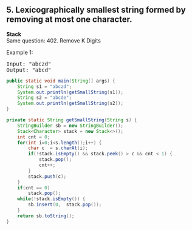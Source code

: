 ## 5. Lexicographically smallest string formed by removing at most one character.

**Stack**   
Same question: 402. Remove K Digits

Example 1:
<pre>
Input: "abczd"
Output: "abcd"
</pre>


```java
public static void main(String[] args) {
	String s1 = "abczd";
	System.out.println(getSmallString(s1));
	String s2 = "abcde";
	System.out.println(getSmallString(s2));
}

private static String getSmallString(String s) {
	StringBuilder sb = new StringBuilder();
	Stack<Character> stack = new Stack<>();
	int cnt = 0;
	for(int i=0;i<s.length();i++) {
		char c  = s.charAt(i);
		if(!stack.isEmpty() && stack.peek() > c && cnt < 1) {
			stack.pop();
			cnt++;
		}
		stack.push(c);
	}
	if(cnt == 0)
		stack.pop();
	while(!stack.isEmpty()) {
		sb.insert(0,  stack.pop());
	}
	return sb.toString();
}
```
